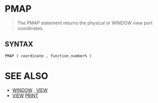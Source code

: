 # PMAP
> The PMAP statement returns the physical or WINDOW view port coordinates.

## SYNTAX
`PMAP ( coordinate , function_number% )`

# SEE ALSO
* [WINDOW](WINDOW.md) , [VIEW](VIEW.md)
* [VIEW](VIEW.md) [PRINT](PRINT.md)

